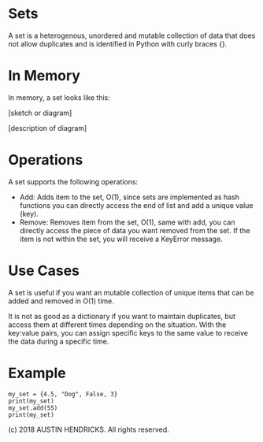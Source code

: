 # Sets

A set is a heterogenous, unordered and mutable collection of data that does not allow duplicates and is identified in Python with curly braces {}.

# In Memory

In memory, a set looks like this:

\[sketch or diagram\]

\[description of diagram\]

# Operations

A set supports the following operations:

* Add: Adds item to the set, O(1), since sets are implemented as hash functions you can directly access the end of list and add a unique value (key).
* Remove: Removes item from the set, O(1), same with add, you can directly access the piece of data you want removed from the set. If the item is not within the set, you will receive a KeyError message.

# Use Cases

A set is useful if you want an mutable collection of unique items that can be added and removed in O(1) time.

It is not as good as a dictionary if you want to maintain duplicates, but access them at different times depending on the situation. With the key:value pairs, you can assign specific keys to the same value to receive the data during a specific time.

# Example

```
my_set = {4.5, "Dog", False, 3}
print(my_set)
my_set.add(55)
print(my_set)
```

(c) 2018 AUSTIN HENDRICKS. All rights reserved.
